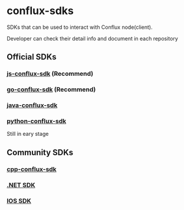 # conflux-sdks

SDKs that can be used to interact with Conflux node(client).

Developer can check their detail info and document in each repository

## Official SDKs

### [js-conflux-sdk](https://github.com/conflux-chain/js-conflux-sdk) (Recommend)

### [go-conflux-sdk](https://github.com/conflux-chain/go-conflux-sdk) (Recommend)

### [java-conflux-sdk](https://github.com/conflux-chain/java-conflux-sdk)

### [python-conflux-sdk](https://github.com/conflux-chain/python-conflux-sdk)

Still in eary stage

## Community SDKs

### [cpp-conflux-sdk](https://github.com/csyangbinbin/cpp-conflux-sdk)

### [.NET SDK](https://github.com/Nconflux/Conflux.net.SDK)

### [IOS SDK](https://github.com/Conflux-Chain/swift-conflux-wallet-sdk)
